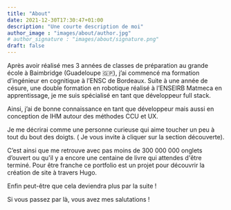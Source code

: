 ```yaml
---
title: "About"
date: 2021-12-30T17:30:47+01:00
description: "Une courte description de moi"
author_image : "images/about/author.jpg"
# author_signature : "images/about/signature.png"
draft: false
---
```


Après avoir réalisé mes 3 années de classes de préparation au grande école à Baimbridge (Guadeloupe 🇬🇵), j’ai commencé ma formation d’ingénieur en cognitique à l’ENSC de Bordeaux. Suite  à une année de césure, une double formation en robotique réalisé à l’ENSEIRB Matmeca en apprentissage, je me suis spécialisé en tant que développeur full stack. 

Ainsi, j’ai de bonne connaissance en tant que développeur mais aussi en conception de IHM autour des méthodes CCU et UX. 

Je me décrirai comme une personne curieuse qui aime toucher un peu à tout du bout des doigts. ( Je vous invite à cliquer sur la section découverte). 

C’est ainsi que me retrouve avec pas moins de 300 000 000 onglets d’ouvert ou qu'il y a encore une centaine de livre qui attendes d'être terminé. 
Pour être franche ce portfolio est un projet pour découvrir la création de site à travers Hugo.

Enfin peut-être que cela deviendra plus par la suite !

Si vous passez par là, vous avez mes salutations ! 
